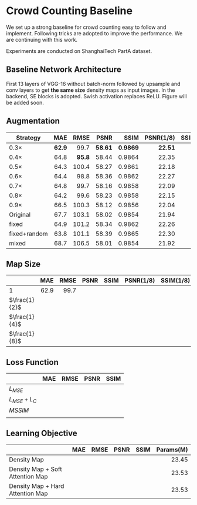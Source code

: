 # Crowd Counting Baseline

We set up a strong baseline for crowd counting easy to follow and implement. Following tricks are adopted to improve the performance. We are continuing with this work.

Experiments are conducted on ShanghaiTech PartA dataset.

## Baseline Network Architecture

First 13 layers of VGG-16 without batch-norm followed by upsample and conv layers to get **the same size** density maps as input images. In the backend, SE blocks is adopted. Swish activation replaces ReLU. Figure will be added soon.



## Augmentation

| Strategy     |      MAE |     RMSE |      PSNR |       SSIM | PSNR(1/8) | SSIM(1/8) |       Time/epoch |
| ------------ | -------: | -------: | --------: | ---------: | --------: | --------: | ---------------: |
| 0.3$\times$  | **62.9** |     99.7 | **58.61** | **0.9869** | **22.51** |      0.62 | **0.33$\times$** |
| 0.4$\times$  |     64.8 | **95.8** |     58.44 |     0.9864 |     22.35 |      0.61 |     0.39$\times$ |
| 0.5$\times$  |     64.3 |    100.4 |     58.27 |     0.9861 |     22.18 |      0.58 |     0.43$\times$ |
| 0.6$\times$  |     64.4 |     98.8 |     58.36 |     0.9862 |     22.27 |      0.60 |     0.51$\times$ |
| 0.7$\times$  |     64.8 |     99.7 |     58.16 |     0.9858 |     22.09 |      0.56 |     0.61$\times$ |
| 0.8$\times$  |     64.2 |     99.6 |     58.23 |     0.9858 |     22.15 |      0.60 |     0.71$\times$ |
| 0.9$\times$  |     66.5 |    100.3 |     58.12 |     0.9856 |     22.04 |      0.58 |     0.86$\times$ |
| Original     |     67.7 |    103.1 |     58.02 |     0.9854 |     21.94 |      0.56 |     1.00$\times$ |
| fixed        |     64.9 |    101.2 |     58.34 |     0.9862 |     22.26 |      0.62 |     1.20$\times$ |
| fixed+random |     63.8 |    101.1 |     58.39 |     0.9865 |     22.30 |  **0.64** |     2.43$\times$ |
| mixed        |     68.7 |    106.5 |     58.01 |     0.9854 |     21.92 |      0.56 |     5.01$\times$ |



## Map Size

|               |  MAE | RMSE | PSNR | SSIM | PSNR(1/8) | SSIM(1/8) |
| ------------- | ---: | ---: | ---: | ---: | --------: | --------: |
| 1             | 62.9 | 99.7 |      |      |           |           |
| $\frac{1}{2}$ |      |      |      |      |           |           |
| $\frac{1}{4}$ |      |      |      |      |           |           |
| $\frac{1}{8}$ |      |      |      |      |           |           |



## Loss Function

|                 |  MAE | RMSE | PSNR | SSIM |
| --------------- | ---: | ---: | ---: | ---: |
| $L_{MSE}$       |      |      |      |      |
| $L_{MSE}+L_{C}$ |      |      |      |      |
| $MSSIM$         |      |      |      |      |
|                 |      |      |      |      |



## Learning Objective

|                                  |  MAE | RMSE | PSNR | SSIM | Params(M) |
| -------------------------------- | ---: | ---: | ---: | ---: | --------: |
| Density Map                      |      |      |      |      |     23.45 |
| Density Map + Soft Attention Map |      |      |      |      |     23.53 |
| Density Map + Hard Attention Map |      |      |      |      |     23.53 |



